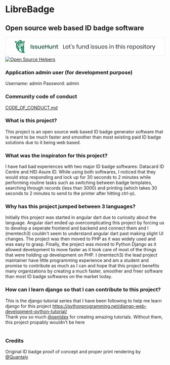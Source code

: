 # LibreBadge
## Open source web based ID badge software
[![issuehunt.io](https://github.com/BoostIO/issuehunt-materials/raw/master/v1/issuehunt-button-v1.svg?sanitize=true)](https://issuehunt.io/r/LibreBadge/LibreBadge)
<br>
[![Open Source Helpers](https://www.codetriage.com/LibreBadge/LibreBadge/badges/users.svg)](https://www.codetriage.com/LibreBadge/LibreBadge)
### Application admin user (for development purpose)
Username: admin Password: admin
### Community code of conduct
[CODE_OF_CONDUCT.md](/CODE_OF_CONDUCT.md)
### What is this project?
This project is an open source web based ID badge generator software that is meant to be much faster and smoother than most existing paid ID badge solutions due to it being web based.
### What was the inspiraton for this project?
I have had bad experiences with two major ID badge softwares: Datacard ID Centre and HID Asure ID. While using both softwares, I noticed that they would stop responding and lock up for 30 seconds to 2 minutes while performing routine tasks such as switching between badge templates, searching through records (less than 3000) and printing (which takes 30 seconds to 2 minutes to send to the printer after hitting ctrl-p). 
### Why has this project jumped between 3 languages?
Initially this project was started in angular dart due to curiosity about the language. Angular dart ended up overcomplicating this project by forcing us to develop a seperate frontend and backend and connect them and I (memtech3) couldn't seem to understand angular dart past making slight UI changes. The project was then moved to PHP as it was widely used and was easy to grasp. Finally, the project was moved to Python Django as it allowed development to move faster as it took care of most of the things that were holding up development on PHP. I (memtech3) the lead project maintainer have little programming experience and am a student and promise to contribute as much as I can and hope that this project benefits many organizations by creating a much faster, smoother and freer software than most ID badge softwares on the market today.
### How can I learn django so that I can contribute to this project?
This is the django tutorial series that I have been following to help me learn django for this project
https://pythonprogramming.net/django-web-development-python-tutorial/
<br>
Thank you so much [@sentdex](https://github.com/Sentdex) for creating amazing tutorials. Without them, this project propably wouldn't be here
<br>
<br>
### Credits
Original ID badge proof of concept and proper print rendering by [@Quantaly](https://github.com/Quantaly)


